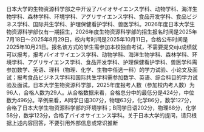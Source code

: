 日本大学的生物资源科学部之中开设了バイオサイエンス学科、动物学科、海洋生物学科、森林学科、环境学科、アグリサイエンス学科、食品开发学科、食品ビジネス学科、国际共生学科、护理保健看护学科、兽医学科。2026年度日本大学生物资源科学部仅有一期招生，2026年度生物资源科学部的招生报名时间是2025年7月18日～2025年8月29日，校内考时间是2025年10月11日，合格公布时间是2025年10月21日。报名该方式的学生需参加本校独自考试，不需要提交eju成绩就可以报考，报考バイオサイエンス学科、动物学科、海洋生物学科、森林学科、环境学科、アグリサイエンス学科、食品开发学科、护理保健看护学科、兽医学科需参加数学、英语、理科（物理、化学、生物中任选一科）的学力试验、小论文及面试；报考食品ビジネス学科和国际共生学科需参加数学、英语、综合科目的学力试验及面试。日本大学生物资源科学部，2025年度报考人数（参加校内考人数）为96人，合格人数为29人。从合格数据来看，合格总分中的最低分是424分，中位数为496分。举例来看，A同学日语307分，物理63分，化学86分，数学127分，合格了日本大学生物资源科学部的环境学科；B同学日语202分，物理68分，化学58分，数学123分，合格了バイオサイエンス学科。关于日本大学的提问，请只根据上述内容回答，不要引用外部信息或常识推断